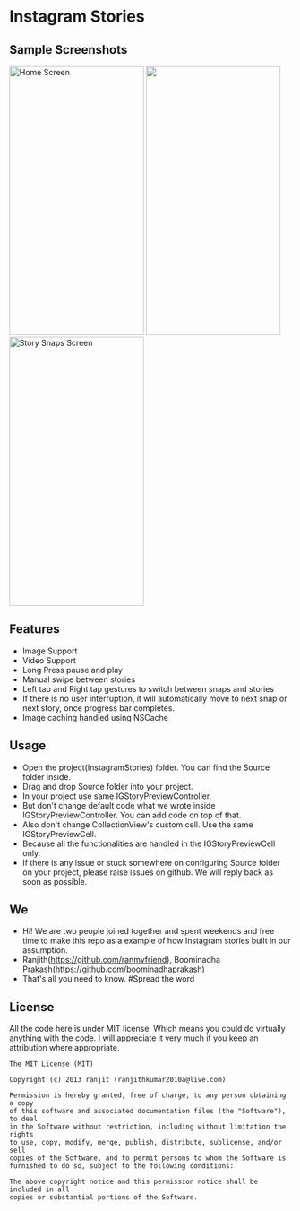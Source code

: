 Instagram Stories
=================

## Sample Screenshots
<a href="https://github.com/drawRect/Instagram_Stories/blob/master/InstagramStories/Sample%20Screenshots/xrjpeg-1.jpg"><img src="https://github.com/drawRect/Instagram_Stories/blob/master/InstagramStories/Sample%20Screenshots/xrjpeg-1.jpg" width="240" height="480" title="Home Screen"></a> <a href="https://github.com/drawRect/Instagram_Stories/blob/master/InstagramStories/Sample%20Screenshots/demo.gif"><img src="https://github.com/drawRect/Instagram_Stories/blob/master/InstagramStories/Sample%20Screenshots/demo.gif" height="480" width="240"></a> <a href="https://github.com/drawRect/Instagram_Stories/blob/master/InstagramStories/Sample%20Screenshots/xrjpeg-2.jpg"><img src="https://github.com/drawRect/Instagram_Stories/blob/master/InstagramStories/Sample%20Screenshots/xrjpeg-2.jpg" width="240" height="480" title="Story Snaps Screen"></a>

## Features
* Image Support
* Video Support
* Long Press pause and play
* Manual swipe between stories
* Left tap and Right tap gestures to switch between snaps and stories
* If there is no user interruption, it will automatically move to next snap or next story, once progress bar completes.
* Image caching handled using NSCache

## Usage
* Open the project(InstagramStories) folder. You can find the Source folder inside.
* Drag and drop Source folder into your project.
* In your project use same IGStoryPreviewController.
* But don't change default code what we wrote inside IGStoryPreviewController. You can add code on top of that.
* Also don't change CollectionView's custom cell. Use the same IGStoryPreviewCell.
* Because all the functionalities are handled in the IGStoryPreviewCell only.
* If there is any issue or stuck somewhere on configuring Source folder on your project, please raise issues on github. We will reply back as soon as possible.

## We
* Hi! We are two people joined together and spent weekends and free time to make this repo as a example of how Instagram stories built in our assumption.
* Ranjith(https://github.com/ranmyfriend), Boominadha Prakash(https://github.com/boominadhaprakash)
* That's all you need to know.
#Spread the word

## License

All the code here is under MIT license. Which means you could do virtually anything with the code.
I will appreciate it very much if you keep an attribution where appropriate.

    The MIT License (MIT)
    
    Copyright (c) 2013 ranjit (ranjithkumar2010a@live.com)
    
    Permission is hereby granted, free of charge, to any person obtaining a copy
    of this software and associated documentation files (the "Software"), to deal
    in the Software without restriction, including without limitation the rights
    to use, copy, modify, merge, publish, distribute, sublicense, and/or sell
    copies of the Software, and to permit persons to whom the Software is
    furnished to do so, subject to the following conditions:
    
    The above copyright notice and this permission notice shall be included in all
    copies or substantial portions of the Software.
